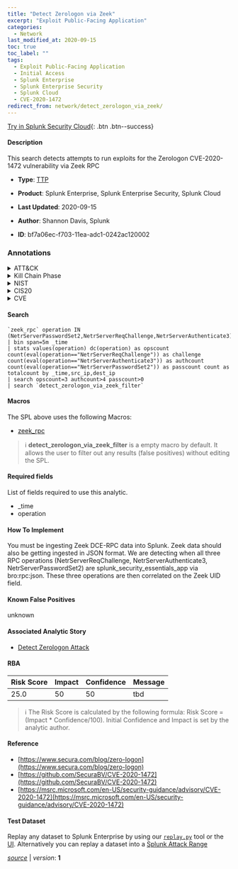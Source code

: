 ```yaml
---
title: "Detect Zerologon via Zeek"
excerpt: "Exploit Public-Facing Application"
categories:
  - Network
last_modified_at: 2020-09-15
toc: true
toc_label: ""
tags:
  - Exploit Public-Facing Application
  - Initial Access
  - Splunk Enterprise
  - Splunk Enterprise Security
  - Splunk Cloud
  - CVE-2020-1472
redirect_from: network/detect_zerologon_via_zeek/
---
```




[Try in Splunk Security Cloud](https://www.splunk.com/en_us/cyber-security.html){: .btn .btn--success}

#### Description

This search detects attempts to run exploits for the Zerologon CVE-2020-1472 vulnerability via Zeek RPC

- **Type**: [TTP](https://github.com/splunk/security_content/wiki/Detection-Analytic-Types)
- **Product**: Splunk Enterprise, Splunk Enterprise Security, Splunk Cloud

- **Last Updated**: 2020-09-15
- **Author**: Shannon Davis, Splunk
- **ID**: bf7a06ec-f703-11ea-adc1-0242ac120002

### Annotations
<details>
  <summary>ATT&CK</summary>

<div markdown="1">

#### [ATT&CK](https://attack.mitre.org/)

| ID          | Technique   | Tactic         |
| ----------- | ----------- |--------------- |
| [T1190](https://attack.mitre.org/techniques/T1190/) | Exploit Public-Facing Application | Initial Access |

</div>
</details>


<details>
  <summary>Kill Chain Phase</summary>

<div markdown="1">

* Delivery


</div>
</details>


<details>
  <summary>NIST</summary>

<div markdown="1">

* DE.CM



</div>
</details>

<details>
  <summary>CIS20</summary>

<div markdown="1">

* CIS 13



</div>
</details>

<details>
  <summary>CVE</summary>

<div markdown="1">

| ID          | Summary | [CVSS](https://nvd.nist.gov/vuln-metrics/cvss) |
| ----------- | ----------- | -------------- |
| [CVE-2020-1472](https://nvd.nist.gov/vuln/detail/CVE-2020-1472) | An elevation of privilege vulnerability exists when an attacker establishes a vulnerable Netlogon secure channel connection to a domain controller, using the Netlogon Remote Protocol (MS-NRPC), aka &#39;Netlogon Elevation of Privilege Vulnerability&#39;. | 9.3 |



</div>
</details>


#### Search

```
`zeek_rpc` operation IN (NetrServerPasswordSet2,NetrServerReqChallenge,NetrServerAuthenticate3) 
| bin span=5m _time 
| stats values(operation) dc(operation) as opscount count(eval(operation=="NetrServerReqChallenge")) as challenge count(eval(operation=="NetrServerAuthenticate3")) as authcount count(eval(operation=="NetrServerPasswordSet2")) as passcount count as totalcount by _time,src_ip,dest_ip 
| search opscount=3 authcount>4 passcount>0 
| search `detect_zerologon_via_zeek_filter`
```

#### Macros
The SPL above uses the following Macros:
* [zeek_rpc](https://github.com/splunk/security_content/blob/develop/macros/zeek_rpc.yml)

> :information_source:
> **detect_zerologon_via_zeek_filter** is a empty macro by default. It allows the user to filter out any results (false positives) without editing the SPL.



#### Required fields
List of fields required to use this analytic.
* _time
* operation



#### How To Implement
You must be ingesting Zeek DCE-RPC data into Splunk. Zeek data should also be getting ingested in JSON format.  We are detecting when all three RPC operations (NetrServerReqChallenge, NetrServerAuthenticate3, NetrServerPasswordSet2) are splunk_security_essentials_app via bro:rpc:json.  These three operations are then correlated on the Zeek UID field.
#### Known False Positives
unknown

#### Associated Analytic Story
* [Detect Zerologon Attack](/stories/detect_zerologon_attack)




#### RBA

| Risk Score  | Impact      | Confidence   | Message      |
| ----------- | ----------- |--------------|--------------|
| 25.0 | 50 | 50 | tbd |


> :information_source:
> The Risk Score is calculated by the following formula: Risk Score = (Impact * Confidence/100). Initial Confidence and Impact is set by the analytic author.


#### Reference

* [https://www.secura.com/blog/zero-logon](https://www.secura.com/blog/zero-logon)
* [https://github.com/SecuraBV/CVE-2020-1472](https://github.com/SecuraBV/CVE-2020-1472)
* [https://msrc.microsoft.com/en-US/security-guidance/advisory/CVE-2020-1472](https://msrc.microsoft.com/en-US/security-guidance/advisory/CVE-2020-1472)



#### Test Dataset
Replay any dataset to Splunk Enterprise by using our [`replay.py`](https://github.com/splunk/attack_data#using-replaypy) tool or the [UI](https://github.com/splunk/attack_data#using-ui).
Alternatively you can replay a dataset into a [Splunk Attack Range](https://github.com/splunk/attack_range#replay-dumps-into-attack-range-splunk-server)




[*source*](https://github.com/splunk/security_content/tree/develop/detections/network/detect_zerologon_via_zeek.yml) \| *version*: **1**